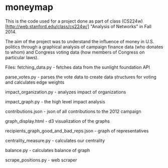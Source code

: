 moneymap
========

This is the code used for a project done as part of class (CS224w)[http://web.stanford.edu/class/cs224w/] "Analysis of Networks" in Fall 2014.

The aim of the project was to understand the influence of money in U.S. politics through a graphical analysis of campaign finance data (who donates to whom) and Congress voting data (how members of Congress on particular laws).



Files:
fetching_data.py - fetches data from the sunlight foundation API

parse_votes.py - parses the vote data to create data structures for voting and calculates edge weights

impact_organization.py - analyzes impact of organizations

impact_graph.py - the high level impact analysis

contributions.json - json of all contributions to the 2012 campaign

graph_display.html - d3 visualization of the graphs

recipients_graph_good_and_bad_reps.json - graph of representatives

centrality_measure.py - calculates our centrality

balance.py - calculates balance of graph

scrape_positions.py - web scraper
